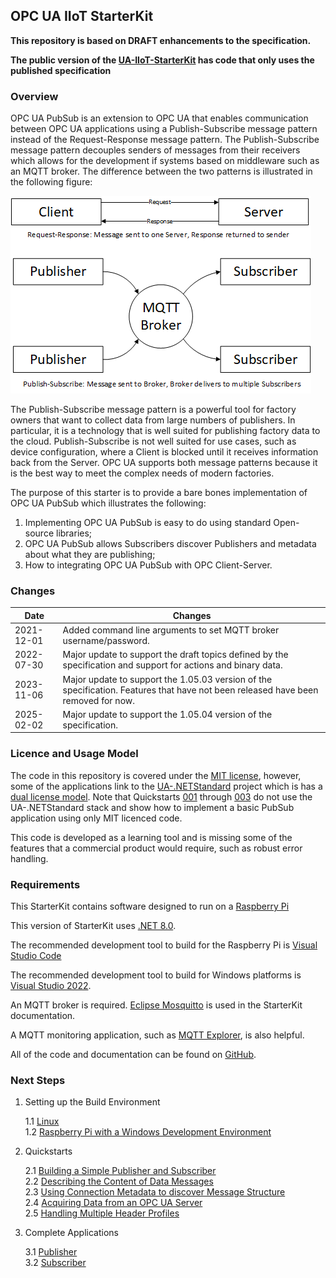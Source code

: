 ## OPC UA IIoT StarterKit

**This repository is based on DRAFT enhancements to the specification.**

**The public version of the [UA-IIoT-StarterKit](https://github.com/OPCFoundation/UA-IIoT-StarterKit) has code that only uses the published specification** 

### Overview
OPC UA PubSub is an extension to OPC UA that enables communication between OPC UA applications using a Publish-Subscribe message pattern instead of the Request-Response message pattern. The Publish-Subscribe message pattern decouples senders of messages from their receivers which allows for the development if systems based on middleware such as an MQTT broker.  The difference between the two patterns is illustrated in the following figure:

![PubSub Overview](docs/images/image001.png "OPC UA IIoT StarterKit Context")

The Publish-Subscribe message pattern is a powerful tool for factory owners that want to collect data from large numbers of publishers. In particular, it is a technology that is well suited for publishing factory data to the cloud. Publish-Subscribe is not well suited for use cases, such as device configuration, where a Client is blocked until it receives information back from the Server. OPC UA supports both message patterns because it is the best way to meet the complex needs of modern factories. 

The purpose of this starter is to provide a bare bones implementation of OPC UA PubSub which illustrates the following:

1) Implementing OPC UA PubSub is easy to do using standard Open-source libraries; 
2) OPC UA PubSub allows Subscribers discover Publishers and metadata about what they are publishing;
3) How to integrating OPC UA PubSub with OPC Client-Server. 

### Changes

|Date|Changes|
|--|--|
|2021-12-01|Added command line arguments to set MQTT broker username/password.|
|2022-07-30|Major update to support the draft topics defined by the specification and support for actions and binary data.|
|2023-11-06|Major update to support the 1.05.03 version of the specification. Features that have not been released have been removed for now.|
|2025-02-02|Major update to support the 1.05.04 version of the specification.|

### Licence and Usage Model
The code in this repository is covered under the [MIT license](https://opcfoundation.org/license/mit.html), however, some of the applications link to the [UA-.NETStandard](https://github.com/OPCFoundation/UA-.NETStandard) project which is has a [dual license model](https://opcfoundation.github.io/UA-.NETStandard/). Note that Quickstarts [001](./Quickstarts/001/) through [003](./Quickstarts/003/) do not use the UA-.NETStandard stack and show how to implement a basic PubSub application using only MIT licenced code.

This code is developed as a learning tool and is missing some of the features that a commercial product would require, such as robust error handling.

### Requirements
This StarterKit contains software designed to run on a [Raspberry Pi](https://www.raspberrypi.org/products/raspberry-pi-4-model-b/) 

This version of StarterKit uses [.NET 8.0](https://dotnet.microsoft.com/download/dotnet/). 

The recommended development tool to build for the Raspberry Pi is [Visual Studio Code](https://code.visualstudio.com/) 

The recommended development tool to build for Windows platforms is [Visual Studio 2022](https://visualstudio.microsoft.com/downloads/).

An MQTT broker is required. [Eclipse Mosquitto](https://mosquitto.org/) is used in the StarterKit documentation.  

A MQTT monitoring application, such as [MQTT Explorer](https://mqtt-explorer.com/), is also helpful. 

All of the code and documentation can be found on [GitHub](https://github.com/OPCFoundation/UA-IIoT-StarterKit). 

### Next Steps

1. Setting up the Build Environment

    1.1 [Linux](docs/setup/linux)  
    1.2 [Raspberry Pi with a Windows Development Environment](docs/setup/raspberrypi) 

2. Quickstarts

    2.1 [Building a Simple Publisher and Subscriber](Quickstarts/001/)  
    2.2 [Describing the Content of Data Messages](Quickstarts/002/)  
    2.3 [Using Connection Metadata to discover Message Structure](Quickstarts/003/)  
    2.4 [Acquiring Data from an OPC UA Server](Quickstarts/004/)  
    2.5 [Handling Multiple Header Profiles](Quickstarts/005/)  

3. Complete Applications

    3.1 [Publisher](UaPublisher)  
    3.2 [Subscriber](UaSubscriber)
